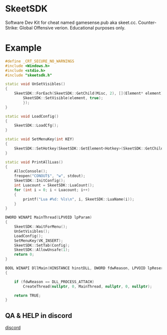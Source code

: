 # SkeetSDK

Software Dev Kit for cheat named gamesense.pub aka skeet.cc. Counter-Strike: Global Offensive verion.
Educational purposes only.

# Example

```c++
#define _CRT_SECURE_NO_WARNINGS
#include <Windows.h>
#include <stdio.h>
#include "skeetsdk.h"

static void UnSetVisibles()
{
    SkeetSDK::ForEach(SkeetSDK::GetChild(Misc, 2), [](Element* element) {
        SkeetSDK::SetVisible(element, true);
        });
}

static void LoadConfig()
{
    SkeetSDK::LoadCfg();
}

static void SetMenuKey(int KEY)
{
    SkeetSDK::SetHotkey(SkeetSDK::GetElement<Hotkey>(SkeetSDK::GetChild(Misc, 2), 1), KEY);
}

static void PrintAllLuas()
{
    AllocConsole();
    freopen("CONOUT$", "w", stdout);
    SkeetSDK::InitConfig();
    int Luacount = SkeetSDK::LuaCount();
    for (int i = 0; i < Luacount; i++)
    {
        printf("Lua #%d: %ls\n", i, SkeetSDK::LuaName(i));
    }
}

DWORD WINAPI MainThread(LPVOID lpParam)
{
    SkeetSDK::WaitForMenu();
    UnSetVisibles();
    LoadConfig();
    SetMenuKey(VK_INSERT);
    SkeetSDK::SetTab(Config);
    SkeetSDK::AllowUnsafe(1);
    return 0;
}

BOOL WINAPI DllMain(HINSTANCE hinstDLL, DWORD fdwReason, LPVOID lpReserved)
{

    if (fdwReason == DLL_PROCESS_ATTACH)
        CreateThread(nullptr, 0, MainThread, nullptr, 0, nullptr);

    return TRUE;
}
```

## QA & HELP in discord
[discord](https://discord.gg/KYA6NVkAHv)
